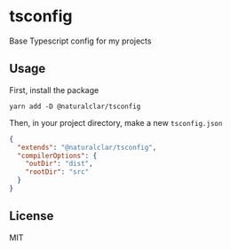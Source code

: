 # tsconfig

Base Typescript config for my projects

## Usage

First, install the package

```
yarn add -D @naturalclar/tsconfig
```

Then, in your project directory, make a new `tsconfig.json`

```json
{
  "extends": "@naturalclar/tsconfig",
  "compilerOptions": {
    "outDir": "dist",
    "rootDir": "src"
  }
}
```

## License

MIT
